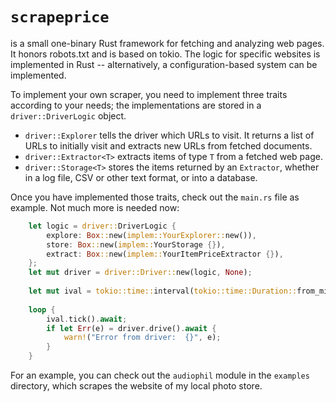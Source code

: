 # `scrapeprice`

is a small one-binary Rust framework for fetching and analyzing web pages. It
honors robots.txt and is based on tokio. The logic for specific websites is
implemented in Rust -- alternatively, a configuration-based system can be
implemented.

To implement your own scraper, you need to implement three traits according to
your needs; the implementations are stored in a `driver::DriverLogic` object.

- `driver::Explorer` tells the driver which URLs to visit. It returns a list of
URLs to initially visit and extracts new URLs from fetched documents.
- `driver::Extractor<T>` extracts items of type `T` from a fetched web page.
- `driver::Storage<T>` stores the items returned by an `Extractor`, whether in a
log file, CSV or other text format, or into a database.

Once you have implemented those traits, check out the `main.rs` file as example.
Not much more is needed now:

```rust
    let logic = driver::DriverLogic {    
        explore: Box::new(implem::YourExplorer::new()),    
        store: Box::new(implem::YourStorage {}),    
        extract: Box::new(implem::YourItemPriceExtractor {}),    
    };    
    let mut driver = driver::Driver::new(logic, None);    
     
    let mut ival = tokio::time::interval(tokio::time::Duration::from_millis(2000));    
    
    loop {    
        ival.tick().await;     
        if let Err(e) = driver.drive().await {    
            warn!("Error from driver:  {}", e);    
        }    
    } 
```

For an example, you can check out the `audiophil` module in the `examples`
directory, which scrapes the website of my local photo store.
